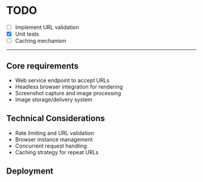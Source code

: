 # TODO
- [ ] Implement URL validation
- [x] Unit tests
- [ ] Caching mechanism

---

## Core requirements
- Web service endpoint to accept URLs
- Headless browser integration for rendering
- Screenshot capture and image processing
- Image storage/delivery system


## Technical Considerations
- Rate limiting and URL validation
- Browser instance management
- Concurrent request handling
- Caching strategy for repeat URLs

## Deployment

